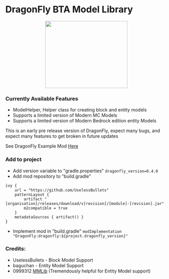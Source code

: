 # DragonFly BTA Model Library
<p align="center">
  <img width="256" height="209" src="https://github.com/UselessBullets/DragonFly/assets/80850784/646a4d77-06c1-40cb-a070-c86dcfda55c1">
</p>

### Currently Available Features
- ModelHelper, Helper class for creating block and entity models
- Supports a limited version of Modern MC Models
- Supports a limited version of Modern Bedrock edition entity Models

This is an early pre release version of DragonFly, expect many bugs, and expect many features to get broken in future updates

See DragonFly Example Mod [Here](https://github.com/UselessBullets/DragonFlyExample)

### Add to project
- Add version variable to "gradle.properties" `dragonfly_version=0.4.0`
- Add mod repository to "build.gradle"
```
ivy {
	url = "https://github.com/UselessBullets"
	patternLayout {
		artifact "[organisation]/releases/download/v[revision]/[module]-[revision].jar"
		m2compatible = true
	}
	metadataSources { artifact() }
}
```
- Implement mod in "build.gradle" `modImplementation "DragonFly:dragonfly:${project.dragonfly_version}"`

### Credits:
- UselessBullets - Block Model Support
- baguchan - Entity Model Support
- 0999312 [MMLib](https://github.com/0999312/MMLib/tree/3e87210c9305a5724e06c492be503533a1ebcd59) (Tremendously helpful for Entity Model support)
